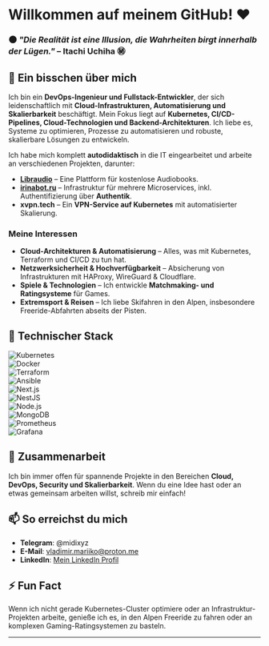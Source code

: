 # **Willkommen auf meinem GitHub! ❤️**  

### 🌑 *"Die Realität ist eine Illusion, die Wahrheiten birgt innerhalb der Lügen."* – Itachi Uchiha ㊙  

## 👀 **Ein bisschen über mich**  
Ich bin ein **DevOps-Ingenieur und Fullstack-Entwickler**, der sich leidenschaftlich mit **Cloud-Infrastrukturen, Automatisierung und Skalierbarkeit** beschäftigt. Mein Fokus liegt auf **Kubernetes, CI/CD-Pipelines, Cloud-Technologien und Backend-Architekturen**. Ich liebe es, Systeme zu optimieren, Prozesse zu automatisieren und robuste, skalierbare Lösungen zu entwickeln.  

Ich habe mich komplett **autodidaktisch** in die IT eingearbeitet und arbeite an verschiedenen Projekten, darunter:  
- **[Libraudio](https://libraudio.com)** – Eine Plattform für kostenlose Audiobooks.  
- **[irinabot.ru](https://irinabot.ru)** – Infrastruktur für mehrere Microservices, inkl. Authentifizierung über **Authentik**.  
- **xvpn.tech** – Ein **VPN-Service auf Kubernetes** mit automatisierter Skalierung.  

### **Meine Interessen**  
- **Cloud-Architekturen & Automatisierung** – Alles, was mit Kubernetes, Terraform und CI/CD zu tun hat.  
- **Netzwerksicherheit & Hochverfügbarkeit** – Absicherung von Infrastrukturen mit HAProxy, WireGuard & Cloudflare.  
- **Spiele & Technologien** – Ich entwickle **Matchmaking- und Ratingsysteme** für Games.  
- **Extremsport & Reisen** – Ich liebe Skifahren in den Alpen, insbesondere Freeride-Abfahrten abseits der Pisten.  

## 💼 **Technischer Stack**  
![Kubernetes](https://img.shields.io/badge/-Kubernetes-326CE5?style=for-the-badge&logo=kubernetes&logoColor=white)  
![Docker](https://img.shields.io/badge/-Docker-2496ED?style=for-the-badge&logo=docker&logoColor=white)  
![Terraform](https://img.shields.io/badge/-Terraform-7B42BC?style=for-the-badge&logo=terraform&logoColor=white)  
![Ansible](https://img.shields.io/badge/-Ansible-EE0000?style=for-the-badge&logo=ansible&logoColor=white)  
![Next.js](https://img.shields.io/badge/-Next.js-000000?style=for-the-badge&logo=next.js&logoColor=white)  
![NestJS](https://img.shields.io/badge/-NestJS-E0234E?style=for-the-badge&logo=nestjs&logoColor=white)  
![Node.js](https://img.shields.io/badge/-Node.js-339933?style=for-the-badge&logo=node.js&logoColor=white)  
![MongoDB](https://img.shields.io/badge/-MongoDB-47A248?style=for-the-badge&logo=mongodb&logoColor=white)  
![Prometheus](https://img.shields.io/badge/-Prometheus-E6522C?style=for-the-badge&logo=prometheus&logoColor=white)  
![Grafana](https://img.shields.io/badge/-Grafana-F46800?style=for-the-badge&logo=grafana&logoColor=white)  

## 💞️ **Zusammenarbeit**  
Ich bin immer offen für spannende Projekte in den Bereichen **Cloud, DevOps, Security und Skalierbarkeit**. Wenn du eine Idee hast oder an etwas gemeinsam arbeiten willst, schreib mir einfach!  

## 📫 **So erreichst du mich**  
- **Telegram**: @midixyz  
- **E-Mail**: vladimir.mariiko@proton.me  
- **LinkedIn**: [Mein LinkedIn Profil](https://www.linkedin.com/in/vladimir-mariiko-b81a242b4/)  

## ⚡ **Fun Fact**  
Wenn ich nicht gerade Kubernetes-Cluster optimiere oder an Infrastruktur-Projekten arbeite, genieße ich es, in den Alpen Freeride zu fahren oder an komplexen Gaming-Ratingsystemen zu basteln.  

---
